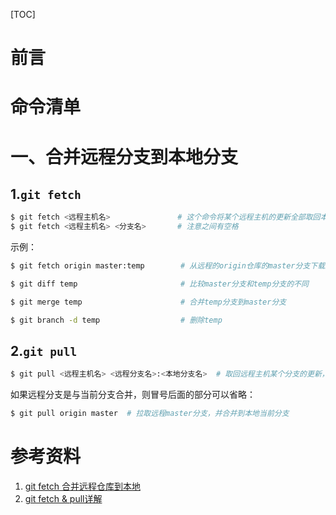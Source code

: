 

[TOC]



# 前言

# 命令清单





# 一、合并远程分支到本地分支

## 1.`git fetch`

```bash
$ git fetch <远程主机名>   			  # 这个命令将某个远程主机的更新全部取回本地
$ git fetch <远程主机名> <分支名> 		# 注意之间有空格
```



示例：

```bash
$ git fetch origin master:temp        # 从远程的origin仓库的master分支下载到本地并新建一个分支temp

$ git diff temp                       # 比较master分支和temp分支的不同

$ git merge temp                      # 合并temp分支到master分支

$ git branch -d temp                  # 删除temp
```



## 2.`git pull`

```bash
$ git pull <远程主机名> <远程分支名>:<本地分支名>  # 取回远程主机某个分支的更新，再与本地的指定分支合并
```



如果远程分支是与当前分支合并，则冒号后面的部分可以省略：

```bash
$ git pull origin master  # 拉取远程master分支，并合并到本地当前分支
```











# 参考资料

1. [git fetch 合并远程仓库到本地](https://blog.csdn.net/lucyxu107/article/details/85275186)
2. [git fetch & pull详解](https://www.cnblogs.com/runnerjack/p/9342362.html)



